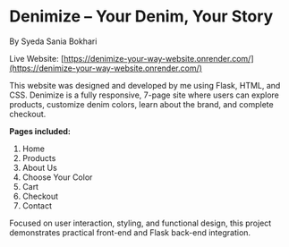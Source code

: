 # Denimize – Your Denim, Your Story
By Syeda Sania Bokhari

Live Website: [https://denimize-your-way-website.onrender.com/](https://denimize-your-way-website.onrender.com/)

This website was designed and developed by me using Flask, HTML, and CSS. Denimize is a fully responsive, 7-page site where users can explore products, customize denim colors, learn about the brand, and complete checkout.  

**Pages included:**
1. Home  
2. Products  
3. About Us  
4. Choose Your Color  
5. Cart  
6. Checkout  
7. Contact  

Focused on user interaction, styling, and functional design, this project demonstrates practical front-end and Flask back-end integration.
